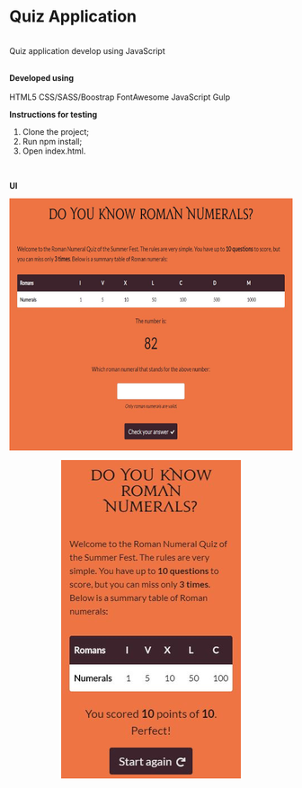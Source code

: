 # Quiz Application
<br/>
Quiz application develop using JavaScript
<br/><br/>

**Developed using**
<br/><br/>
HTML5
CSS/SASS/Boostrap
FontAwesome
JavaScript
Gulp

**Instructions for testing**
<br/>
1) Clone the project;
2) Run npm install;
3) Open index.html.

<br/>

**UI**

<p align="center">
  <img src="src/assets/desktop.jpg" width="700" height="449" />
</p>

<p align="center">
  <img src="src/assets/mobile.jpg" width="320" height="567" />
</p>
